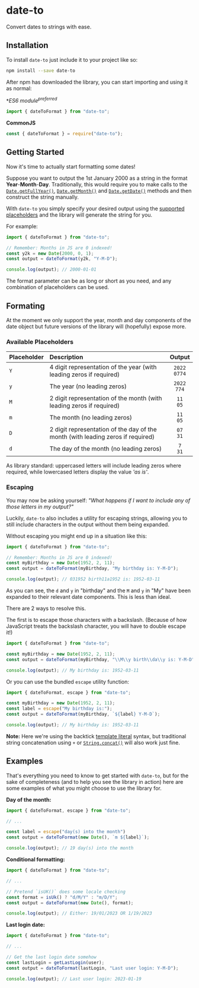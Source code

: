# date-to

Convert dates to strings with ease.

## Installation

To install `date-to` just include it to your project like so:

```sh
npm install --save date-to
```

After npm has downloaded the library, you can start importing and using it as
normal:

**ES6 module<sup>*preferred</sup>**

```js
import { dateToFormat } from "date-to";
```

**CommonJS**

```js
const { dateToFormat } = require("date-to");
```

## Getting Started

Now it's time to actually start formatting some dates!

Suppose you want to output the 1st January 2000 as a string in the format
**Year**-**Month**-**Day**. Traditionally, this would require you to make calls
to the [`Date.getFullYear()`](https://developer.mozilla.org/en-US/docs/Web/JavaScript/Reference/Global_Objects/Date/getFullYear),
[`Date.getMonth()`](https://developer.mozilla.org/en-US/docs/Web/JavaScript/Reference/Global_Objects/Date/getMonth)
and [`Date.getDate()`](https://developer.mozilla.org/en-US/docs/Web/JavaScript/Reference/Global_Objects/Date/getDate)
methods and then construct the string manually.

With `date-to` you simply specify your desired output using the
[supported placeholders](#available-placeholders) and the library will generate
the string for you.

For example:

```js
import { dateToFormat } from "date-to";

// Remember: Months in JS are 0 indexed!
const y2k = new Date(2000, 0, 1);
const output = dateToFormat(y2k, "Y-M-D");

console.log(output); // 2000-01-01
```

The format parameter can be as long or short as you need, and any combination of
placeholders can be used.

## Formating

At the moment we only support the year, month and day components of the date
object but future versions of the library will (hopefully) expose more.

### Available Placeholders

| Placeholder | Description | Output |
| :--- | :--- | :---: |
| `Y` | 4 digit representation of the year (with leading zeros if required) | `2022`<br>`0774` |
| `y` | The year (no leading zeros) | `2022`<br>`774` |
| `M` | 2 digit representation of the month (with leading zeros if required) | `11`<br>`05` |
| `m` | The month (no leading zeros) | `11`<br>`05` |
| `D` | 2 digit representation of the day of the month (with leading zeros if required) | `07`<br>`31` |
| `d` | The day of the month (no leading zeros) | `7`<br>`31` |

As library standard: uppercased letters will include leading zeros where
required, while lowercased letters display the value _'as is'_.

### Escaping

You may now be asking yourself: _"What happens if I want to include any of those
letters in my output?"_

Luckily, `date-to` also includes a utility for escaping strings, allowing you to
still include characters in the output without them being expanded.

Without escaping you might end up in a situation like this:

```js
import { dateToFormat } from "date-to";

// Remember: Months in JS are 0 indexed!
const myBirthday = new Date(1952, 2, 11);
const output = dateToFormat(myBirthday, "My birthday is: Y-M-D");

console.log(output); // 031952 birth11a1952 is: 1952-03-11
```

As you can see, the `d` and `y` in "birthday" and the `M` and `y` in "My" have
been expanded to their relevant date components. This is less than ideal.

There are 2 ways to resolve this.

The first is to escape those characters with a backslash. (Because of how
JavaScript treats the backslash character, you will have to double escape it!)

```js
import { dateToFormat } from "date-to";

const myBirthday = new Date(1952, 2, 11);
const output = dateToFormat(myBirthday, "\\M\\y birth\\da\\y is: Y-M-D");

console.log(output); // My birthday is: 1952-03-11
```

Or you can use the bundled `escape` utility function:

```js
import { dateToFormat, escape } from "date-to";

const myBirthday = new Date(1952, 2, 11);
const label = escape("My birthday is:");
const output = dateToFormat(myBirthday, `${label} Y-M-D`);

console.log(output); // My birthday is: 1952-03-11
```

**Note:** Here we're using the backtick
[template literal](https://developer.mozilla.org/en-US/docs/Web/JavaScript/Reference/Template_literals)
syntax, but traditional string concatenation using `+` or [`String.concat()`](https://developer.mozilla.org/en-US/docs/Web/JavaScript/Reference/Global_Objects/String/concat)
will also work just fine.

## Examples

That's everything you need to know to get started with `date-to`, but for the
sake of completeness (and to help you see the library in action) here are some
examples of what you might choose to use the library for.

**Day of the month:**

```js
import { dateToFormat, escape } from "date-to";

// ...

const label = escape("day(s) into the month")
const output = dateToFormat(new Date(), `m ${label}`);

console.log(output); // 19 day(s) into the month
```

**Conditional formatting:**

```js
import { dateToFormat } from "date-to";

// ...

// Pretend `isUK()` does some locale checking
const format = isUk() ? "d/M/Y" : "m/D/Y";
const output = dateToFormat(new Date(), format);

console.log(output); // Either: 19/01/2023 OR 1/19/2023
```

**Last login date:**

```js
import { dateToFormat } from "date-to";

// ...

// Get the last login date somehow
const lastLogin = getLastLogin(user);
const output = dateToFormat(lastLogin, "Last user login: Y-M-D");

console.log(output); // Last user login: 2023-01-19
```
